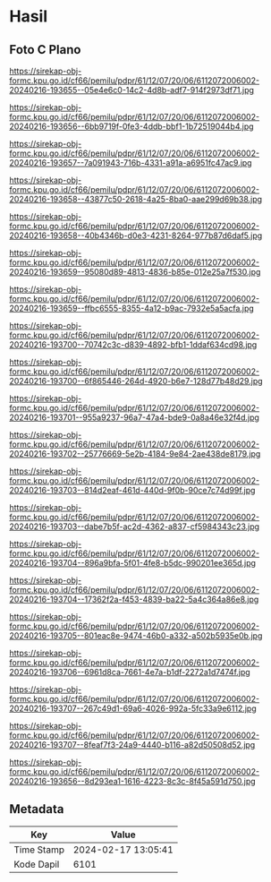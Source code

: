 # Hasil

## Foto C Plano

https://sirekap-obj-formc.kpu.go.id/cf66/pemilu/pdpr/61/12/07/20/06/6112072006002-20240216-193655--05e4e6c0-14c2-4d8b-adf7-914f2973df71.jpg

https://sirekap-obj-formc.kpu.go.id/cf66/pemilu/pdpr/61/12/07/20/06/6112072006002-20240216-193656--6bb9719f-0fe3-4ddb-bbf1-1b72519044b4.jpg

https://sirekap-obj-formc.kpu.go.id/cf66/pemilu/pdpr/61/12/07/20/06/6112072006002-20240216-193657--7a091943-716b-4331-a91a-a6951fc47ac9.jpg

https://sirekap-obj-formc.kpu.go.id/cf66/pemilu/pdpr/61/12/07/20/06/6112072006002-20240216-193658--43877c50-2618-4a25-8ba0-aae299d69b38.jpg

https://sirekap-obj-formc.kpu.go.id/cf66/pemilu/pdpr/61/12/07/20/06/6112072006002-20240216-193658--40b4346b-d0e3-4231-8264-977b87d6daf5.jpg

https://sirekap-obj-formc.kpu.go.id/cf66/pemilu/pdpr/61/12/07/20/06/6112072006002-20240216-193659--95080d89-4813-4836-b85e-012e25a7f530.jpg

https://sirekap-obj-formc.kpu.go.id/cf66/pemilu/pdpr/61/12/07/20/06/6112072006002-20240216-193659--ffbc6555-8355-4a12-b9ac-7932e5a5acfa.jpg

https://sirekap-obj-formc.kpu.go.id/cf66/pemilu/pdpr/61/12/07/20/06/6112072006002-20240216-193700--70742c3c-d839-4892-bfb1-1ddaf634cd98.jpg

https://sirekap-obj-formc.kpu.go.id/cf66/pemilu/pdpr/61/12/07/20/06/6112072006002-20240216-193700--6f865446-264d-4920-b6e7-128d77b48d29.jpg

https://sirekap-obj-formc.kpu.go.id/cf66/pemilu/pdpr/61/12/07/20/06/6112072006002-20240216-193701--955a9237-96a7-47a4-bde9-0a8a46e32f4d.jpg

https://sirekap-obj-formc.kpu.go.id/cf66/pemilu/pdpr/61/12/07/20/06/6112072006002-20240216-193702--25776669-5e2b-4184-9e84-2ae438de8179.jpg

https://sirekap-obj-formc.kpu.go.id/cf66/pemilu/pdpr/61/12/07/20/06/6112072006002-20240216-193703--814d2eaf-461d-440d-9f0b-90ce7c74d99f.jpg

https://sirekap-obj-formc.kpu.go.id/cf66/pemilu/pdpr/61/12/07/20/06/6112072006002-20240216-193703--dabe7b5f-ac2d-4362-a837-cf5984343c23.jpg

https://sirekap-obj-formc.kpu.go.id/cf66/pemilu/pdpr/61/12/07/20/06/6112072006002-20240216-193704--896a9bfa-5f01-4fe8-b5dc-990201ee365d.jpg

https://sirekap-obj-formc.kpu.go.id/cf66/pemilu/pdpr/61/12/07/20/06/6112072006002-20240216-193704--17362f2a-f453-4839-ba22-5a4c364a86e8.jpg

https://sirekap-obj-formc.kpu.go.id/cf66/pemilu/pdpr/61/12/07/20/06/6112072006002-20240216-193705--801eac8e-9474-46b0-a332-a502b5935e0b.jpg

https://sirekap-obj-formc.kpu.go.id/cf66/pemilu/pdpr/61/12/07/20/06/6112072006002-20240216-193706--6961d8ca-7661-4e7a-b1df-2272a1d7474f.jpg

https://sirekap-obj-formc.kpu.go.id/cf66/pemilu/pdpr/61/12/07/20/06/6112072006002-20240216-193707--267c49d1-69a6-4026-992a-5fc33a9e6112.jpg

https://sirekap-obj-formc.kpu.go.id/cf66/pemilu/pdpr/61/12/07/20/06/6112072006002-20240216-193707--8feaf7f3-24a9-4440-b116-a82d50508d52.jpg

https://sirekap-obj-formc.kpu.go.id/cf66/pemilu/pdpr/61/12/07/20/06/6112072006002-20240216-193656--8d293ea1-1616-4223-8c3c-8f45a591d750.jpg


## Metadata

| Key        | Value               |
| ---------- | ------------------- |
| Time Stamp | 2024-02-17 13:05:41 |
| Kode Dapil | 6101                |



